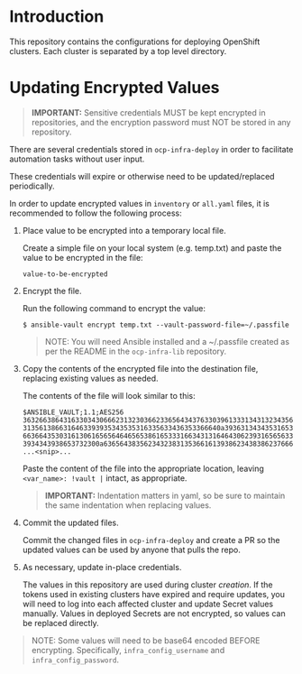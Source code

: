 # Introduction
This repository contains the configurations for deploying OpenShift clusters. Each cluster is separated by a top level directory.

# Updating Encrypted Values
> **IMPORTANT:** Sensitive credentials MUST be kept encrypted in repositories, and the encryption password must NOT be stored in any repository.

There are several credentials stored in `ocp-infra-deploy` in order to facilitate automation tasks without user input. 

These credentials will expire or otherwise need to be updated/replaced periodically. 

In order to update encrypted values in `inventory` or `all.yaml` files, it is recommended to follow the following process:

1. Place value to be encrypted into a temporary local file.
    
    Create a simple file on your local system (e.g. temp.txt) and paste the value to be encrypted in the file:
    
    ```
    value-to-be-encrypted 
    ```

2. Encrypt the file.

    Run the following command to encrypt the value:
    ```
    $ ansible-vault encrypt temp.txt --vault-password-file=~/.passfile
    ```
    > NOTE: You will need Ansible installed and a ~/.passfile created as per the README in the `ocp-infra-lib` repository.

3. Copy the contents of the encrypted file into the destination file, replacing existing values as needed.

    The contents of the file will look similar to this:
    ```
    $ANSIBLE_VAULT;1.1;AES256
    36326638643163303430666231323036623365643437633039613331343132343566656363373464
    3135613866316463393935343535316335633436353366640a393631343435316534643934626136
    66366435303161306165656464656538616533316634313164643062393165656336336330336262
    3934343938653732300a636564383562343238313536616139386234383862376661343730356636
    ...<snip>...
    ```

    Paste the content of the file into the appropriate location, leaving `<var_name>: !vault |` intact, as appropriate.

    > **IMPORTANT:** Indentation matters in yaml, so be sure to maintain the same indentation when replacing values.

4. Commit the updated files.

    Commit the changed files in `ocp-infra-deploy` and create a PR so the updated values can be used by anyone that pulls the repo.
    
5. As necessary, update in-place credentials.

    The values in this repository are used during cluster *creation*. If the tokens used in existing clusters have expired 
    and require updates, you will need to log into each affected cluster and update Secret values manually.
    Values in deployed Secrets are not encrypted, so values can be replaced directly.

> NOTE: Some values will need to be base64 encoded BEFORE encrypting. Specifically, `infra_config_username` and `infra_config_password`.
